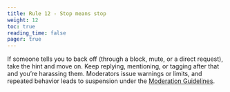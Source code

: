 ```yaml
---
title: Rule 12 - Stop means stop
weight: 12
toc: true
reading_time: false
pager: true
---
```


If someone tells you to back off (through a block, mute, or a direct request), take the hint and move on. Keep replying, mentioning, or tagging after that and you’re harassing them. Moderators issue warnings or limits, and repeated behavior leads to suspension under the [Moderation Guidelines](/docs/policies/moderation-guidelines/).
